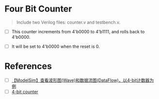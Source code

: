 # Four Bit Counter

> Include two Verilog files: counter.v and testbench.v.

- [ ] This counter increments from 4'b0000 to 4'b1111, and rolls back to 4'b0000.
- [ ] It will be set to 4'b0000 when the reset is 0.




# References

- [ ] [【ModelSim】查看波形图(Wave)和数据流图(DataFlow)，以4-bit计数器为例](https://blog.csdn.net/Xminyang/article/details/132780444?csdn_share_tail=%7B%22type%22%3A%22blog%22%2C%22rType%22%3A%22article%22%2C%22rId%22%3A%22132780444%22%2C%22source%22%3A%22Xminyang%22%7D)
- [ ] [4-bit counter](https://www.chipverify.com/verilog/verilog-4-bit-counter)
